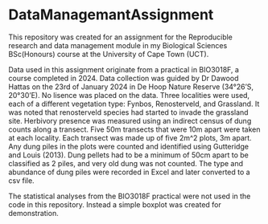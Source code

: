 # DataManagemantAssignment
This repository was created for an assignment for the Reproducible research and data management module in my Biological Sciences BSc(Honours) course at the University of Cape Town (UCT).

Data used in this assignment originate from a practical in BIO3018F, a course completed in 2024. Data collection was guided by Dr Dawood Hattas on the 23rd of January 2024 in De Hoop Nature Reserve (34°26’S, 20°30’E). No lisence was placed on the data.
Three localities were used, each of a different vegetation type: Fynbos, Renosterveld, and Grassland. It was noted that renosterveld species had started to invade the grassland site. Herbivory presence was measured using an indirect census of dung counts along a transect. Five 50m transects that were 10m apart were taken at each locality. Each transect was made up of five 2m^2 plots, 3m apart. Any dung piles in the plots were counted and identified using Gutteridge and Louis (2013). Dung pellets had to be a minimum of 50cm apart to be classified as 2 piles, and very old dung was not counted. The type and abundance of dung piles were recorded in Excel and later converted to a csv file.

The statistical analyses from the BIO3018F practical were not used in the code in this repository. Instead a simple boxplot was created for demonstration. 
